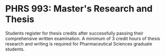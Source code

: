# PHRS 993: Master's Research and Thesis

Students register for thesis credits after successfully passing their comprehensive written examination. A minimum of 3 credit hours of thesis research and writing is required for Pharmaceutical Sciences graduate students.